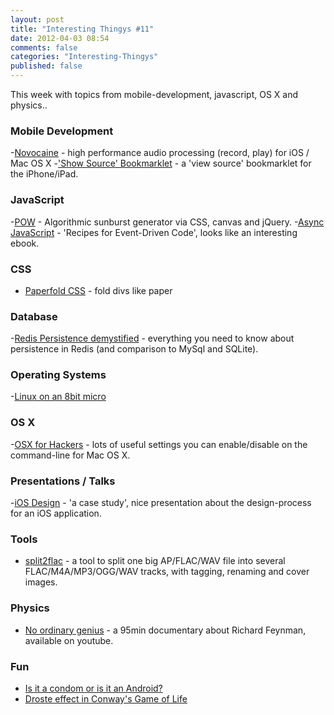 ```yaml
---
layout: post
title: "Interesting Thingys #11"
date: 2012-04-03 08:54
comments: false
categories: "Interesting-Thingys"
published: false
---
```


This week with topics from mobile-development, javascript, OS X and physics..
<!-- More -->

### Mobile Development
-[Novocaine](http://alexbw.github.com/novocaine/) - high performance audio processing (record, play) for iOS / Mac OS X
-['Show Source' Bookmarklet](http://ole.michelsen.dk/blog/view-source-on-the-ipad-and-iphone/) - a 'view source' bookmarklet for the iPhone/iPad.


### JavaScript
-[POW](http://obadger.com/pow/) - Algorithmic sunburst generator via CSS, canvas and jQuery.
-[Async JavaScript](http://leanpub.com/asyncjs) - 'Recipes for Event-Driven Code', looks like an interesting ebook.

### CSS
- [Paperfold CSS](https://developer.mozilla.org/en-US/demos/detail/paperfold-css/launch) - fold divs like paper

### Database
-[Redis Persistence demystified](http://antirez.com/post/redis-persistence-demystified.html) - everything you need to know about persistence in Redis (and comparison to MySql and SQLite).


### Operating Systems
-[Linux on an 8bit micro](http://dmitry.co/index.php?p=./04.Thoughts/07.%20Linux%20on%208bit)


### OS X
-[OSX for Hackers](https://gist.github.com/2260182) - lots of useful settings you can enable/disable on the command-line for Mac OS X.


### Presentations / Talks
-[iOS Design](http://www.slideshare.net/Wolfr/ios-design-a-case-study) - 'a case study', nice presentation about the design-process for an iOS application.


### Tools
- [split2flac](https://github.com/ftrvxmtrx/split2flac) - a tool to split one big AP/FLAC/WAV file into several FLAC/M4A/MP3/OGG/WAV tracks, with tagging, renaming and cover images.
 

### Physics
- [No ordinary genius](http://kottke.org/12/04/richard-feynman-no-ordinary-genius) - a 95min documentary about Richard Feynman, available on youtube.


### Fun
- [Is it a condom or is it an Android?](http://blog.intercom.io/whats-in-a-name/)
- [Droste effect in Conway's Game of Life](http://www.youtube.com/watch?v=QtJ77qsLrpw)
